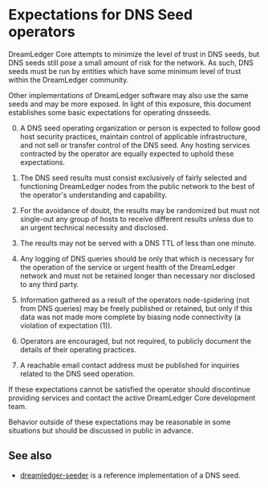 Expectations for DNS Seed operators
====================================

DreamLedger Core attempts to minimize the level of trust in DNS seeds,
but DNS seeds still pose a small amount of risk for the network.
As such, DNS seeds must be run by entities which have some minimum
level of trust within the DreamLedger community.

Other implementations of DreamLedger software may also use the same
seeds and may be more exposed. In light of this exposure, this
document establishes some basic expectations for operating dnsseeds.

0. A DNS seed operating organization or person is expected to follow good
host security practices, maintain control of applicable infrastructure,
and not sell or transfer control of the DNS seed. Any hosting services
contracted by the operator are equally expected to uphold these expectations.

1. The DNS seed results must consist exclusively of fairly selected and
functioning DreamLedger nodes from the public network to the best of the
operator's understanding and capability.

2. For the avoidance of doubt, the results may be randomized but must not
single-out any group of hosts to receive different results unless due to an
urgent technical necessity and disclosed.

3. The results may not be served with a DNS TTL of less than one minute.

4. Any logging of DNS queries should be only that which is necessary
for the operation of the service or urgent health of the DreamLedger
network and must not be retained longer than necessary nor disclosed
to any third party.

5. Information gathered as a result of the operators node-spidering
(not from DNS queries) may be freely published or retained, but only
if this data was not made more complete by biasing node connectivity
(a violation of expectation (1)).

6. Operators are encouraged, but not required, to publicly document the
details of their operating practices.

7. A reachable email contact address must be published for inquiries
related to the DNS seed operation.

If these expectations cannot be satisfied the operator should
discontinue providing services and contact the active DreamLedger
Core development team.

Behavior outside of these expectations may be reasonable in some
situations but should be discussed in public in advance.

See also
----------
- [dreamledger-seeder](https://github.com/nightlydreamledger/dreamledger-seeder) is a reference implementation of a DNS seed.
